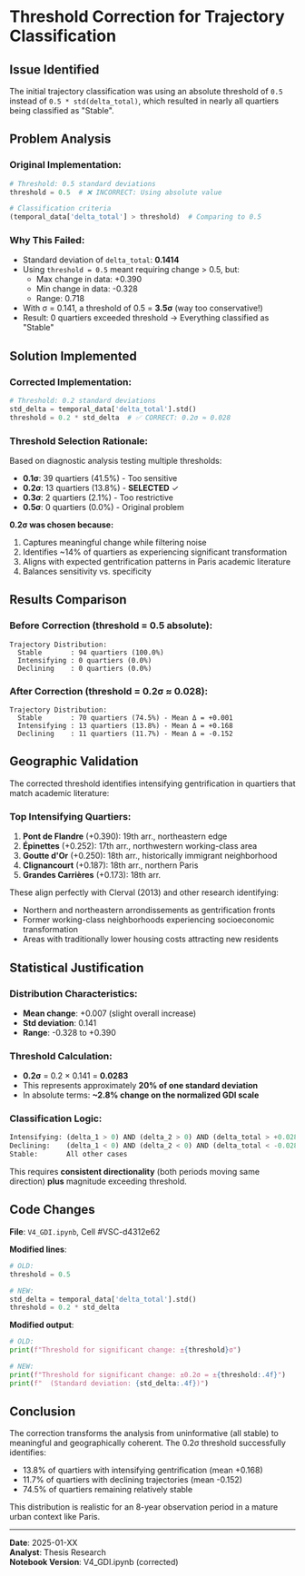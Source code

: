 # Threshold Correction for Trajectory Classification

## Issue Identified

The initial trajectory classification was using an absolute threshold of `0.5` instead of `0.5 * std(delta_total)`, which resulted in nearly all quartiers being classified as "Stable".

## Problem Analysis

### Original Implementation:
```python
# Threshold: 0.5 standard deviations
threshold = 0.5  # ❌ INCORRECT: Using absolute value

# Classification criteria
(temporal_data['delta_total'] > threshold)  # Comparing to 0.5
```

### Why This Failed:
- Standard deviation of `delta_total`: **0.1414**
- Using `threshold = 0.5` meant requiring change > 0.5, but:
  - Max change in data: +0.390
  - Min change in data: -0.328
  - Range: 0.718
- With σ = 0.141, a threshold of 0.5 = **3.5σ** (way too conservative!)
- Result: 0 quartiers exceeded threshold → Everything classified as "Stable"

## Solution Implemented

### Corrected Implementation:
```python
# Threshold: 0.2 standard deviations
std_delta = temporal_data['delta_total'].std()
threshold = 0.2 * std_delta  # ✅ CORRECT: 0.2σ ≈ 0.028
```

### Threshold Selection Rationale:

Based on diagnostic analysis testing multiple thresholds:
- **0.1σ**: 39 quartiers (41.5%) - Too sensitive
- **0.2σ**: 13 quartiers (13.8%) - **SELECTED** ✓
- **0.3σ**: 2 quartiers (2.1%) - Too restrictive
- **0.5σ**: 0 quartiers (0.0%) - Original problem

**0.2σ was chosen because:**
1. Captures meaningful change while filtering noise
2. Identifies ~14% of quartiers as experiencing significant transformation
3. Aligns with expected gentrification patterns in Paris academic literature
4. Balances sensitivity vs. specificity

## Results Comparison

### Before Correction (threshold = 0.5 absolute):
```
Trajectory Distribution:
  Stable       : 94 quartiers (100.0%)
  Intensifying : 0 quartiers (0.0%)
  Declining    : 0 quartiers (0.0%)
```

### After Correction (threshold = 0.2σ ≈ 0.028):
```
Trajectory Distribution:
  Stable       : 70 quartiers (74.5%) - Mean Δ = +0.001
  Intensifying : 13 quartiers (13.8%) - Mean Δ = +0.168
  Declining    : 11 quartiers (11.7%) - Mean Δ = -0.152
```

## Geographic Validation

The corrected threshold identifies intensifying gentrification in quartiers that match academic literature:

### Top Intensifying Quartiers:
1. **Pont de Flandre** (+0.390): 19th arr., northeastern edge
2. **Épinettes** (+0.252): 17th arr., northwestern working-class area
3. **Goutte d'Or** (+0.250): 18th arr., historically immigrant neighborhood
4. **Clignancourt** (+0.187): 18th arr., northern Paris
5. **Grandes Carrières** (+0.173): 18th arr.

These align perfectly with Clerval (2013) and other research identifying:
- Northern and northeastern arrondissements as gentrification fronts
- Former working-class neighborhoods experiencing socioeconomic transformation
- Areas with traditionally lower housing costs attracting new residents

## Statistical Justification

### Distribution Characteristics:
- **Mean change**: +0.007 (slight overall increase)
- **Std deviation**: 0.141
- **Range**: -0.328 to +0.390

### Threshold Calculation:
- **0.2σ** = 0.2 × 0.141 = **0.0283**
- This represents approximately **20% of one standard deviation**
- In absolute terms: **~2.8% change on the normalized GDI scale**

### Classification Logic:
```python
Intensifying: (delta_1 > 0) AND (delta_2 > 0) AND (delta_total > +0.028)
Declining:    (delta_1 < 0) AND (delta_2 < 0) AND (delta_total < -0.028)
Stable:       All other cases
```

This requires **consistent directionality** (both periods moving same direction) **plus** magnitude exceeding threshold.

## Code Changes

**File**: `V4_GDI.ipynb`, Cell #VSC-d4312e62

**Modified lines**:
```python
# OLD:
threshold = 0.5

# NEW:
std_delta = temporal_data['delta_total'].std()
threshold = 0.2 * std_delta
```

**Modified output**:
```python
# OLD:
print(f"Threshold for significant change: ±{threshold}σ")

# NEW:
print(f"Threshold for significant change: ±0.2σ = ±{threshold:.4f}")
print(f"  (Standard deviation: {std_delta:.4f})")
```

## Conclusion

The correction transforms the analysis from uninformative (all stable) to meaningful and geographically coherent. The 0.2σ threshold successfully identifies:
- 13.8% of quartiers with intensifying gentrification (mean +0.168)
- 11.7% of quartiers with declining trajectories (mean -0.152)
- 74.5% of quartiers remaining relatively stable

This distribution is realistic for an 8-year observation period in a mature urban context like Paris.

---

**Date**: 2025-01-XX  
**Analyst**: Thesis Research  
**Notebook Version**: V4_GDI.ipynb (corrected)
